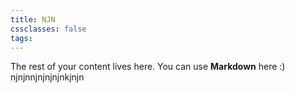 ```yaml
---
title: NJN
cssclasses: false
tags:
---
```

 
The rest of your content lives here. You can use **Markdown** here :)
njnjnnjnjnjnjnkjnjn